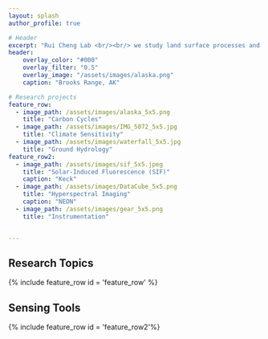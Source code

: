```yaml
--- 
layout: splash
author_profile: true

# Header
excerpt: "Rui Cheng Lab <br/><br/> we study land surface processes and their feedbacks with climate using state-of-the-art remote sensing techniques, which motivates us building advanced environmental sensors."
header:
    overlay_color: "#000"
    overlay_filter: "0.5"
    overlay_image: "/assets/images/alaska.png" 
    caption: "Brooks Range, AK"

# Research projects
feature_row:
  - image_path: /assets/images/alaska_5x5.png
    title: "Carbon Cycles"  
  - image_path: /assets/images/IMG_5072_5x5.jpg
    title: "Climate Sensitivity"
  - image_path: /assets/images/waterfall_5x5.jpg
    title: "Ground Hydrology"
feature_row2:
  - image_path: /assets/images/sif_5x5.jpeg
    title: "Solar-Induced Fluorescence (SIF)"  
    caption: "Keck"
  - image_path: /assets/images/DataCube_5x5.png
    title: "Hyperspectral Imaging" 
    caption: "NEON"
  - image_path: /assets/images/gear_5x5.png
    title: "Instrumentation"


---
```

## Research Topics
{% include feature_row id = 'feature_row' %}

## Sensing Tools
{% include feature_row id = 'feature_row2'%}
